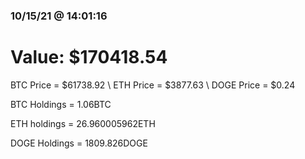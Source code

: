 ### 10/15/21 @ 14:01:16 

# Value: $170418.54



BTC Price = $61738.92
\ ETH Price = $3877.63
\ DOGE Price = $0.24


BTC Holdings = 1.06BTC

 ETH holdings = 26.960005962ETH

 DOGE Holdings = 1809.826DOGE

